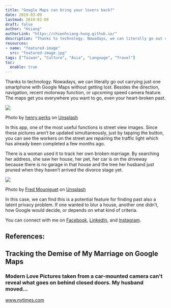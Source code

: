 ```yaml
---
title: "Google Maps can bring your lovers back?"
date: 2019-03-09
lastmod: 2019-03-09
draft: false
author: "Hsiang"
authorLink: "https://chienhsiang-hung.github.io/"
description: "Thanks to technology. Nowadays, we can literally go out carrying just one smartphone with Google Maps without getting lost. Besides the…"
resources:
- name: "featured-image"
  src: "featured-image.jpg"
tags: ["Taiwan", "Culture", "Asia", "Language", "Travel"]
toc:
  enable: true
---
```

Thanks to technology. Nowadays, we can literally go out carrying just one smartphone with Google Maps without getting lost. Besides the direction, navigation, recent motorway function, or upcoming speed camera feature. The maps get you everywhere you want to go, even your heart-broken past.

![](https://miro.medium.com/max/1400/0*daBxtY33Wba2J4hV)

Photo by  [henry perks](https://unsplash.com/@hjkp?utm_source=medium&utm_medium=referral)  on  [Unsplash](https://unsplash.com/?utm_source=medium&utm_medium=referral)

In this app, one of the most useful functions is street view images. Since these pictures aren’t be updated simultaneously, just by tapping the button, you can see the workers on the street are repairing the traffic light which has already been completed a few months ago.

There is a woman used it to track her own broken marriage. By searching her address, she saw her house, her pet, her car is on the driveway because there is no garage in that house and the tree her husband just pruned when they haven’t arrived the divorce stage yet.

![](https://miro.medium.com/max/1400/0*KuBkKd0PL54LxOfG)

Photo by  [Fred Mouniguet](https://unsplash.com/@fwed?utm_source=medium&utm_medium=referral)  on  [Unsplash](https://unsplash.com/?utm_source=medium&utm_medium=referral)

In this case, we can find this is a potential feature for finding past also a latent privacy problem. If one wanted to blur a house, another one didn’t, how Google would decide, or depends on what kind of criteria.

You can connect with me on [Facebook](https://www.facebook.com/iamchienhsianghung/), [LinkedIn](https://www.linkedin.com/in/chien-hsiang-hung/), and [Instagram](https://www.instagram.com/hung_chienhsiang/).

## References:

[](https://www.nytimes.com/2019/01/04/style/modern-love-end-of-marriage-google-maps.html)

## Tracking the Demise of My Marriage on Google Maps

### Modern Love Pictures taken from a car-mounted camera can't reveal what goes on behind closed doors. My husband moved…

www.nytimes.com